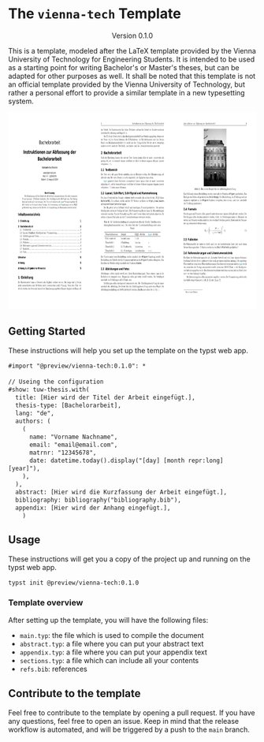# The `vienna-tech` Template
<div align="center">Version 0.1.0</div>

This is a template, modeled after the LaTeX template provided by the Vienna University of Technology for Engineering Students. It is intended to be used as a starting point for writing Bachelor's or Master's theses, but can be adapted for other purposes as well. It shall be noted that this template is not an official template provided by the Vienna University of Technology, but rather a personal effort to provide a similar template in a new typesetting system.

<img src="thumbnail-long.png" alt="isolated" height="400px"/>


## Getting Started

These instructions will help you set up the template on the typst web app. 

```typ
#import "@preview/vienna-tech:0.1.0": *

// Useing the configuration
#show: tuw-thesis.with(
  title: [Hier wird der Titel der Arbeit eingefügt.],
  thesis-type: [Bachelorarbeit],
  lang: "de",
  authors: (
    (
      name: "Vorname Nachname", 
      email: "email@email.com",
      matrnr: "12345678",
      date: datetime.today().display("[day] [month repr:long] [year]"),
    ),
  ),
  abstract: [Hier wird die Kurzfassung der Arbeit eingefügt.],
  bibliography: bibliography("bibliography.bib"), 
  appendix: [Hier wird der Anhang eingefügt.], 
    )
```

## Usage

These instructions will get you a copy of the project up and running on the typst web app. 

```bash
typst init @preview/vienna-tech:0.1.0
```

### Template overview

After setting up the template, you will have the following files:

- `main.typ`: the file which is used to compile the document
- `abstract.typ`: a file where you can put your abstract text
- `appendix.typ`: a file where you can put your appendix text
- `sections.typ`: a file which can include all your contents
- `refs.bib`: references

## Contribute to the template

Feel free to contribute to the template by opening a pull request. If you have any questions, feel free to open an issue.
Keep in mind that the release workflow is automated, and will be triggered by a push to the `main` branch.